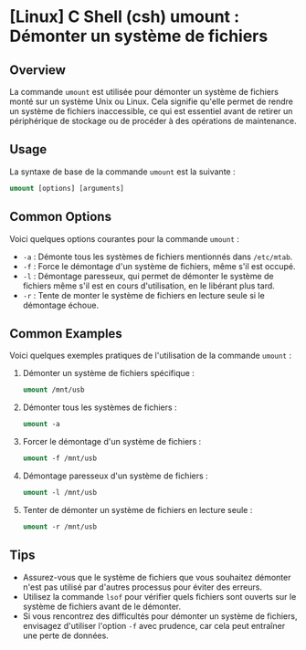 # [Linux] C Shell (csh) umount : Démonter un système de fichiers

## Overview
La commande `umount` est utilisée pour démonter un système de fichiers monté sur un système Unix ou Linux. Cela signifie qu'elle permet de rendre un système de fichiers inaccessible, ce qui est essentiel avant de retirer un périphérique de stockage ou de procéder à des opérations de maintenance.

## Usage
La syntaxe de base de la commande `umount` est la suivante :

```csh
umount [options] [arguments]
```

## Common Options
Voici quelques options courantes pour la commande `umount` :

- `-a` : Démonte tous les systèmes de fichiers mentionnés dans `/etc/mtab`.
- `-f` : Force le démontage d'un système de fichiers, même s'il est occupé.
- `-l` : Démontage paresseux, qui permet de démonter le système de fichiers même s'il est en cours d'utilisation, en le libérant plus tard.
- `-r` : Tente de monter le système de fichiers en lecture seule si le démontage échoue.

## Common Examples
Voici quelques exemples pratiques de l'utilisation de la commande `umount` :

1. Démonter un système de fichiers spécifique :
   ```csh
   umount /mnt/usb
   ```

2. Démonter tous les systèmes de fichiers :
   ```csh
   umount -a
   ```

3. Forcer le démontage d'un système de fichiers :
   ```csh
   umount -f /mnt/usb
   ```

4. Démontage paresseux d'un système de fichiers :
   ```csh
   umount -l /mnt/usb
   ```

5. Tenter de démonter un système de fichiers en lecture seule :
   ```csh
   umount -r /mnt/usb
   ```

## Tips
- Assurez-vous que le système de fichiers que vous souhaitez démonter n'est pas utilisé par d'autres processus pour éviter des erreurs.
- Utilisez la commande `lsof` pour vérifier quels fichiers sont ouverts sur le système de fichiers avant de le démonter.
- Si vous rencontrez des difficultés pour démonter un système de fichiers, envisagez d'utiliser l'option `-f` avec prudence, car cela peut entraîner une perte de données.